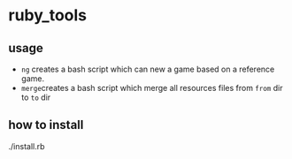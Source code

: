 # ruby_tools

## usage
* `ng` creates a bash script which can new a game based on a reference game.
* `merge`creates a bash script which merge all resources files from `from` dir to `to` dir

## how to install
./install.rb
